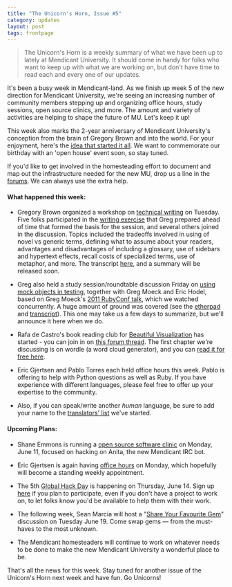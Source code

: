 ```yaml
---
title: "The Unicorn's Horn, Issue #5"
category: updates
layout: post
tags: frontpage
---
```


> The Unicorn's Horn is a weekly summary of what we have been up to lately at Mendicant University. It should come in handy for folks who want to keep up with what we are working on, but don't have time to read each and every one of our updates.

It's been a busy week in Mendicant-land. As we finish up week 5 of the new direction for Mendicant University, we're seeing an increasing number of community members stepping up and organizing office hours, study sessions, open source clinics, and more. The amount and variety of activities are helping to shape the future of MU.  Let's keep it up!

This week also marks the 2-year anniversary of Mendicant University's conception from the brain of Gregory Brown and into the world. For your enjoyment, here's the [idea that started it all](http://blog.rubybestpractices.com/posts/gregory/025-ruby-mendicant-university.html). We want to commemorate our birthday with an 'open house' event soon, so stay tuned.

If you'd like to get involved in the homesteading effort to document and map out the infrastructure needed for the new MU, drop us a line in the [forums](http://forum.mendicantuniversity.org). We can always use the extra help.

#### What happened this week: ####

* Gregory Brown organized a workshop on [technical writing](/activities/2012/06/05/technical-writing.html) on Tuesday. Five folks participated in the [writing exercise](http://forum.mendicantuniversity.org/discussion/17/task-for-the-upcoming-technical-writing-session) that Greg prepared ahead of time that formed the basis for the session, and several others joined in the discussion. Topics included the tradeoffs involved in using of novel vs generic terms, defining what to assume about your readers, advantages and disadvantages of including a glossary, use of sidebars and hypertext effects, recall costs of specialized terms, use of metaphor, and more. The transcript [here](http://anita.mendicantuniversity.org/mendicant/2012-06-05%2018:00%20UTC..2012-06-05%2020:00%20UTC.html), and a summary will be released soon.

* Greg also held a study session/roundtable discussion Friday on [using mock objects in testing](/activities/2012/06/07/mock-objects.html), together with Greg Moeck and Eric Hodel, based on Greg Moeck's [2011 RubyConf talk](http://www.youtube.com/watch?v=R9FOchgTtLM), which we watched concurrently.  A huge amount of ground was covered (see the [etherpad](http://piratepad.net/731bXotOWE) and [transcript](http://anita.mendicantuniversity.org/mendicant/2012-06-07%2023:00%20UTC..2012-06-08%2003:00%20UTC.html)). This one may take us a few days to summarize, but we'll announce it here when we do.

* Rafa de Castro's book reading club for [Beautiful Visualization](/updates/2012/06/04/reading-club-beautiful-visualization.html) has started - you can join in on [this forum thread](http://forum.mendicantuniversity.org/discussion/26/beautiful-visualization-chapter-3-wordle). The first chapter we're discussing is on wordle (a word cloud generator), and you can [read it for free here](http://blog.wordle.net/2010/05/wordle-as-beautiful-visualization.html).

* Eric Gjertsen and Pablo Torres each held office hours this week. Pablo is offering to help with Python questions as well as Ruby. If you have experience with different languages, please feel free to offer up your expertise to the community.

* Also, if you can speak/write another _human_ language, be sure to add your name to the [translators' list](https://github.com/mendicant/mendicantuniversity.org/wiki/Translation-volunteers) we've started.

#### Upcoming Plans:

* Shane Emmons is running a [open source software clinic](/activities/2012/06/11/oss-clinic-anita.html) on Monday, June 11, focused on hacking on Anita, the new Mendicant IRC bot.

* Eric Gjertsen is again having [office hours](/activities/2012/06/11/office-hours-with-eric_gjertsen.html) on Monday, which hopefully will become a standing weekly appointment.

* The 5th [Global Hack Day](/activities/2012/06/14/global-hack-day-5.html) is happening on Thursday, June 14. Sign up [here](https://github.com/mendicant/mendicantuniversity.org/wiki/Global-Hack-Day-5) if you plan to participate, even if you don't have a project to work on, to let folks know you'd be available to help them with their work.

* The following week, Sean Marcia will host a "[Share Your Favourite Gem](/activities/2012/06/19/share-your-favourite-gem.html)" discussion on Tuesday June 19. Come swap gems &mdash; from the must-haves to the most unknown.

* The Mendicant homesteaders will continue to work on whatever needs to be done to make the new Mendicant University a wonderful place to be. 

That's all the news for this week. Stay tuned for another issue of the Unicorn's Horn next week and have fun. Go Unicorns!
